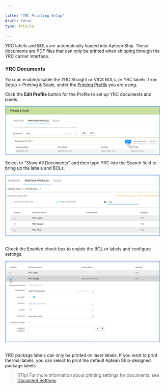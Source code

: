 ```yaml
---

title: "YRC Printing Setup"
draft: false
type: Article

---
```


YRC labels and BOLs are automatically loaded into Aptean Ship. These documents are PDF files that can only be printed when shipping through the YRC carrier interface.

### YRC Documents

You can enable/disable the YRC Straight or VICS BOLs, or YRC labels, from Setup > Printing & Scale, under the [Printing Profile](http://ask.shipping.apteancloud.com/akb/printing-profiles/) you are using.

Click the **Edit Profile** button for the Profile to set up YRC documents and labels.

![](assets/images/edit-printing-profile.png)

Select to "Show All Documents" and then type YRC into the Search field to bring up the labels and BOLs.

![](assets/images/yrc-bols.png)
 

Check the Enabled check box to enable the BOL or labels and configure settings.

![](assets/images/yrc-enable.png)
 

YRC package labels can only be printed on laser labels. If you want to print thermal labels, you can select to print the default Aptean Ship-designed package labels.

>[!Tip] For more information about printing settings for documents, see [Document Settings](http://ask.shipping.apteancloud.com/akb/document-settings/).

 

